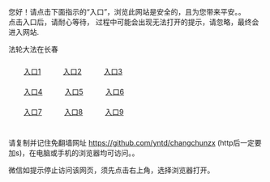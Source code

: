 您好！请点击下面指示的“入口”，浏览此网站是安全的，且为您带来平安。。 <br/>
点击入口后，请耐心等待， 过程中可能会出现无法打开的提示，请忽略，最终会进入网站. </br>

法轮大法在长春<br/>
<div style="padding:10px"><a style="margin:20px" target="_blank" href="https://dddfbd9j923r6.cloudfront.net/2Qpsp?vnntq" id="ccLink1" rel="nofollow">入口1</a> <a target="_blank" style="margin:20px" href="https://d2m5m5k9yjux4m.cloudfront.net/2Qpsp?coganeep" id="ccLink2" rel="nofollow">入口2</a> <a style="margin:20px" target="_blank" href="https://dmrw35twjvlvv.cloudfront.net/2Qpsp?qzgcfy" id="ccLink3" rel="nofollow">入口3</a></div>

<div style="padding:10px" ><a style="margin:20px" target="_blank" href="https://dddfbd9j923r6.cloudfront.net/2Qpsp?vnntq" id="ccLink4" rel="nofollow">入口4</a> <a style="margin:20px" href="https://d2m5m5k9yjux4m.cloudfront.net/2Qpsp?coganeep" target="_blank" id="ccLink5" rel="nofollow">入口5</a> <a style="margin:20px" href="https://dmrw35twjvlvv.cloudfront.net/2Qpsp?qzgcfy" target="_blank" id="ccLink6" rel="nofollow">入口6</a></div>

<div style="padding:10px"><a style="margin:20px" target="_blank" href="https://dddfbd9j923r6.cloudfront.net/2Qpsp?vnntq" id="ccLink7" rel="nofollow">入口7</a> <a style="margin:20px" href="https://d2m5m5k9yjux4m.cloudfront.net/2Qpsp?coganeep" target="_blank" id="ccLink8" rel="nofollow">入口8</a> <a style="margin:20px" target="_blank" href="https://dmrw35twjvlvv.cloudfront.net/2Qpsp?qzgcfy" id="ccLink9" rel="nofollow">入口9</a></div>

<br/>



请复制并记住免翻墙网址 https://github.com/yntd/changchunzx (http后一定要加s)，在电脑或手机的浏览器均可访问。。<br/>

微信如提示停止访问该网页，须先点击右上角，选择浏览器打开。
